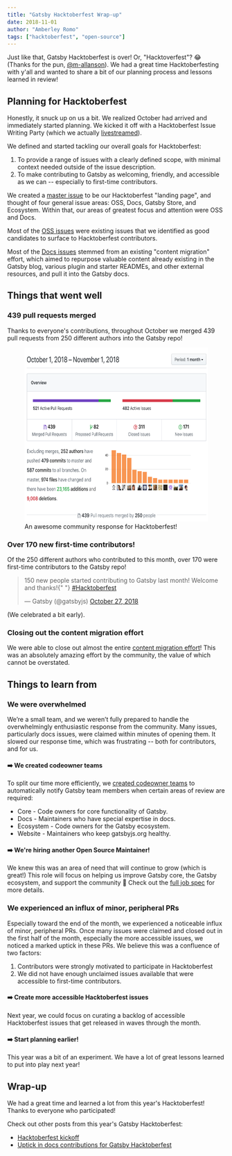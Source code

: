 ```yaml
---
title: "Gatsby Hacktoberfest Wrap-up"
date: 2018-11-01
author: "Amberley Romo"
tags: ["hacktoberfest", "open-source"]
---
```


Just like that, Gatsby Hacktoberfest is over! Or, "Hacktoverfest"? 😂 (Thanks for the pun, [@m-allanson](https://github.com/m-allanson)). We had a great time Hacktoberfesting with y'all and wanted to share a bit of our planning process and lessons learned in review!

## Planning for Hacktoberfest

Honestly, it snuck up on us a bit. We realized October had arrived and immediately started planning. We kicked it off with a Hacktoberfest Issue Writing Party (which we actually [livestreamed](https://youtube.com/watch?v=CzQB2kRiHdg&t=2270s)).

We defined and started tackling our overall goals for Hacktoberfest:

1. To provide a range of issues with a clearly defined scope, with minimal context needed outside of the issue description.
2. To make contributing to Gatsby as welcoming, friendly, and accessible as we can -- especially to first-time contributors.

We created a [master issue](https://github.com/gatsbyjs/gatsby/issues/8719) to be our Hacktoberfest "landing page", and thought of four general issue areas: OSS, Docs, Gatsby Store, and Ecosystem. Within that, our areas of greatest focus and attention were OSS and Docs.

Most of the [OSS issues](https://github.com/gatsbyjs/gatsby/issues/8725) were existing issues that we identified as good candidates to surface to Hacktoberfest contributors.

Most of the [Docs issues](https://github.com/gatsbyjs/gatsby/issues/7928) stemmed from an existing "content migration" effort, which aimed to repurpose valuable content already existing in the Gatsby blog, various plugin and starter READMEs, and other external resources, and pull it into the Gatsby docs.

## Things that went well

### 439 pull requests merged

Thanks to everyone's contributions, throughout October we merged 439 pull requests from 250 different authors into the Gatsby repo!

<figure>
  <img
    alt="GitHub insights for the Gatsby repo, October 1 - November 1, 2018"
    height="400"
    src="./gatsby-hacktoberfest.png"
  />
  <figcaption>An awesome community response for Hacktoberfest!</figcaption>
</figure>

### Over 170 new first-time contributors!

Of the 250 different authors who contributed to this month, over 170 were first-time contributors to the Gatsby repo!

<blockquote class="twitter-tweet" data-lang="en">
  <p lang="en" dir="ltr">
    150 new people started contributing to Gatsby last month! Welcome and
    thanks!{" "}
    <a href="https://twitter.com/hashtag/Hacktoberfest?src=hash&amp;ref_src=twsrc%5Etfw">
      #Hacktoberfest
    </a>
  </p>
  &mdash; Gatsby (@gatsbyjs) <a href="https://twitter.com/gatsbyjs/status/1056235954824871936?ref_src=twsrc%5Etfw">October 27, 2018</a>
</blockquote>

(We celebrated a bit early).

### Closing out the content migration effort

We were able to close out almost the entire [content migration effort](https://github.com/gatsbyjs/gatsby/issues/8103)! This was an absolutely amazing effort by the community, the value of which cannot be overstated.

## Things to learn from

### We were overwhelmed

We’re a small team, and we weren’t fully prepared to handle the overwhelmingly enthusiastic response from the community. Many issues, particularly docs issues, were claimed within minutes of opening them. It slowed our response time, which was frustrating -- both for contributors, and for us.

#### ➡️ We created codeowner teams

To split our time more efficiently, we [created codeowner teams](/blog/2018-10-12-uptick-docs-contributions-hacktoberfest/#with-great-contributions-comes-great-responsibility) to automatically notify Gatsby team members when certain areas of review are required:

- Core - Code owners for core functionality of Gatsby.
- Docs - Maintainers who have special expertise in docs.
- Ecosystem - Code owners for the Gatsby ecosystem.
- Website - Maintainers who keep gatsbyjs.org healthy.

#### ➡️ We're hiring another Open Source Maintainer!

We knew this was an area of need that will continue to grow (which is great!) This role will focus on helping us improve Gatsby core, the Gatsby ecosystem, and support the community 🎉 Check out the [full job spec](https://www.gatsbyjs.com/careers/open-source-maintainer) for more details.

### We experienced an influx of minor, peripheral PRs

Especially toward the end of the month, we experienced a noticeable influx of minor, peripheral PRs. Once many issues were claimed and closed out in the first half of the month, especially the more accessible issues, we noticed a marked uptick in these PRs. We believe this was a confluence of two factors:

1. Contributors were strongly motivated to participate in Hacktoberfest
2. We did not have enough unclaimed issues available that were accessible to first-time contributors.

#### ➡️ Create more accessible Hacktoberfest issues

Next year, we could focus on curating a backlog of accessible Hacktoberfest issues that get released in waves through the month.

#### ➡️ Start planning earlier!

This year was a bit of an experiment. We have a lot of great lessons learned to put into play next year!

## Wrap-up

We had a great time and learned a lot from this year's Hacktoberfest! Thanks to everyone who participated!

Check out other posts from this year's Gatsby Hacktoberfest:

- [Hacktoberfest kickoff](/blog/2018-10-09-hacktoberfest-kickoff)
- [Uptick in docs contributions for Gatsby Hacktoberfest](/blog/2018-10-12-uptick-docs-contributions-hacktoberfest)
